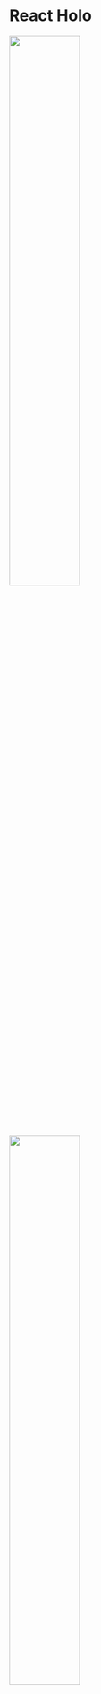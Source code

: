 <h1>React Holo</h1>
<img src="https://github.com/bramis/react-holo/blob/main/public/comon.gif?raw=true" width="50%"/>
<img src="https://github.com/bramis/react-holo/blob/main/public/holo.gif?raw=true" width="50%"/>
<hr><p>Holographic card component and 3D motion</p><h2>General Information</h2>
<hr><ul>
<li>A component that allows you to move the cards and add real effects like the real pokemon cards.</li>
</ul><ul>
<li>No library exists to simplify the creation of 3D and holographic map as real map, the goal is to simplify the development.</li>
</ul><ul>
<li>We don't reinvent the wheel every time.</li>
</ul><h2>Technologies Used</h2>
<hr><ul>
<li>React</li>
</ul><ul>
<li>Typescript</li>
</ul><ul>
<li>Css3</li>
</ul><ul>
<li>Html5</li>
</ul><h2>Features</h2>
<hr><ul>
<li>Holographic card</li>
</ul><h2>Setup</h2>
<hr><p><code>npm install --save react-holo</code><br>
or<br>
<code>yarn add react-holo</code></p>
<h2>Features that can be added</h2>
<hr><ul>
<li>All ideas are to be taken with consideration, of course without straying from the main context of the cards.</li>
</ul><h2>Acknowledgement</h2>
<hr><ul>
<li>We would like to warmly thank all those who have contributed to the realization of this react-holo bookstore. Your support and commitment have been essential to enable us to develop it and make it available to everyone. We hope that you will find this library useful and that you will get the maximum benefit from it. Thank you again for your precious collaboration!</li>
</ul><h2>Contact</h2>
<hr><p><span style="margin-right: 30px;"></span><a href="https://www.linkedin.com/in/sacha-brami-a4632370/"><img target="_blank" src="https://cdn.jsdelivr.net/gh/devicons/devicon/icons/linkedin/linkedin-original.svg" style="width: 10%;"></a><span style="margin-right: 30px;"></span><a href="https://github.com/bramis"><img target="_blank" src="https://cdn.jsdelivr.net/gh/devicons/devicon/icons/github/github-original.svg" style="width: 10%;"></a></p>
